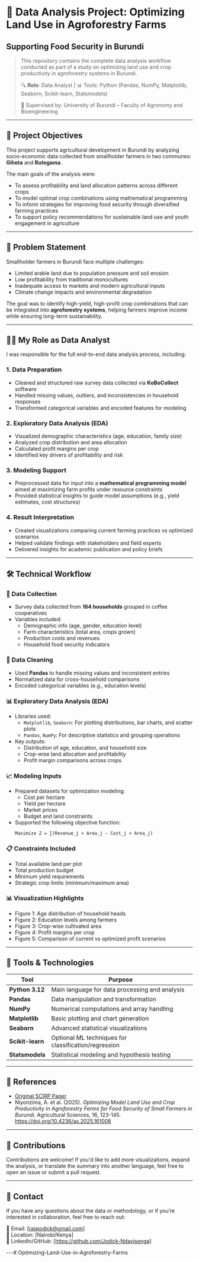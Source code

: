 # 🧪 Data Analysis Project: Optimizing Land Use in Agroforestry Farms  
## Supporting Food Security in Burundi

> This repository contains the complete data analysis workflow conducted as part of a study on optimizing land use and crop productivity in agroforestry systems in Burundi.  
>  
> 🔍 **Role**: Data Analyst | 📊 Tools: Python (Pandas, NumPy, Matplotlib, Seaborn, Scikit-learn, Statsmodels)  
>  
> 👥 Supervised by: University of Burundi – Faculty of Agronomy and Bioengineering  

---

## 🎯 Project Objectives

This project supports agricultural development in Burundi by analyzing socio-economic data collected from smallholder farmers in two communes: **Giheta** and **Rutegama**.

The main goals of the analysis were:
- To assess profitability and land allocation patterns across different crops
- To model optimal crop combinations using mathematical programming
- To inform strategies for improving food security through diversified farming practices
- To support policy recommendations for sustainable land use and youth engagement in agriculture

---

## 🧩 Problem Statement

Smallholder farmers in Burundi face multiple challenges:
- Limited arable land due to population pressure and soil erosion
- Low profitability from traditional monocultures
- Inadequate access to markets and modern agricultural inputs
- Climate change impacts and environmental degradation

The goal was to identify high-yield, high-profit crop combinations that can be integrated into **agroforestry systems**, helping farmers improve income while ensuring long-term sustainability.

---

## 🧑‍💻 My Role as Data Analyst

I was responsible for the full end-to-end data analysis process, including:

### 1. **Data Preparation**
- Cleaned and structured raw survey data collected via **KoBoCollect** software
- Handled missing values, outliers, and inconsistencies in household responses
- Transformed categorical variables and encoded features for modeling

### 2. **Exploratory Data Analysis (EDA)**
- Visualized demographic characteristics (age, education, family size)
- Analyzed crop distribution and area allocation
- Calculated profit margins per crop
- Identified key drivers of profitability and risk

### 3. **Modeling Support**
- Preprocessed data for input into a **mathematical programming model** aimed at maximizing farm profits under resource constraints
- Provided statistical insights to guide model assumptions (e.g., yield estimates, cost structures)

### 4. **Result Interpretation**
- Created visualizations comparing current farming practices vs optimized scenarios
- Helped validate findings with stakeholders and field experts
- Delivered insights for academic publication and policy briefs

---

## 🛠️ Technical Workflow

### 📁 Data Collection
- Survey data collected from **164 households** grouped in coffee cooperatives
- Variables included:
  - Demographic info (age, gender, education level)
  - Farm characteristics (total area, crops grown)
  - Production costs and revenues
  - Household food security indicators

### 🧹 Data Cleaning
- Used **Pandas** to handle missing values and inconsistent entries
- Normalized data for cross-household comparisons
- Encoded categorical variables (e.g., education levels)

### 📊 Exploratory Data Analysis (EDA)
- Libraries used:
  - `Matplotlib`, `Seaborn`: For plotting distributions, bar charts, and scatter plots
  - `Pandas`, `NumPy`: For descriptive statistics and grouping operations
- Key outputs:
  - Distribution of age, education, and household size
  - Crop-wise land allocation and profitability
  - Profit margin comparisons across crops

### 📈 Modeling Inputs
- Prepared datasets for optimization modeling:
  - Cost per hectare
  - Yield per hectare
  - Market prices
  - Budget and land constraints
- Supported the following objective function:
  ```
  Maximize Z = ∑(Revenue_j × Area_j − Cost_j × Area_j)
  ```

### 📋 Constraints Included
- Total available land per plot
- Total production budget
- Minimum yield requirements
- Strategic crop limits (minimum/maximum area)

### 📊 Visualization Highlights
- Figure 1: Age distribution of household heads
- Figure 2: Education levels among farmers
- Figure 3: Crop-wise cultivated area
- Figure 4: Profit margins per crop
- Figure 5: Comparison of current vs optimized profit scenarios

---


## 🧰 Tools & Technologies

| Tool           | Purpose |
|----------------|---------|
| **Python 3.12** | Main language for data processing and analysis |
| **Pandas**      | Data manipulation and transformation |
| **NumPy**       | Numerical computations and array handling |
| **Matplotlib**  | Basic plotting and chart generation |
| **Seaborn**     | Advanced statistical visualizations |
| **Scikit-learn**| Optional ML techniques for classification/regression |
| **Statsmodels** | Statistical modeling and hypothesis testing |

---

## 📄 References

- [Original SCIRP Paper](https://www.scirp.org/journal/paperinformation?paperid=140018)  
- Niyonzima, A. et al. (2025). *Optimizing Model Land Use and Crop Productivity in Agroforestry Farms for Food Security of Small Farmers in Burundi*. Agricultural Sciences, 16, 123-145. https://doi.org/10.4236/as.2025.161008

---

## 🤝 Contributions

Contributions are welcome! If you'd like to add more visualizations, expand the analysis, or translate the summary into another language, feel free to open an issue or submit a pull request.

---

## 📮 Contact

If you have any questions about the data or methodology, or if you’re interested in collaboration, feel free to reach out:

📧 Email: [rajajodick@gmail.com]  
📍 Location: [Nairobi/Kenya]  
🔗 LinkedIn/GitHub: [https://github.com/Jodick-Ndayisenga]

---# Optimizing-Land-Use-in-Agroforestry-Farms
